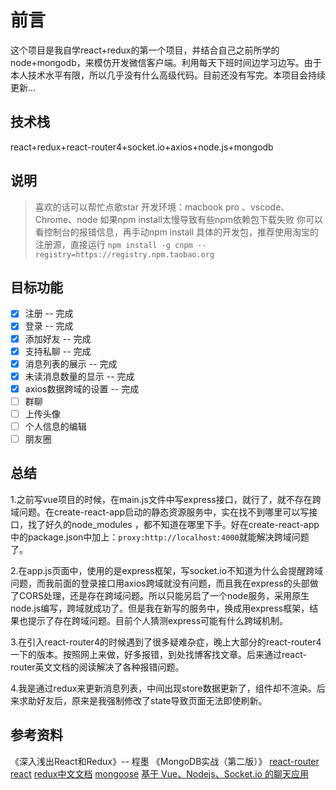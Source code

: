 # 前言

这个项目是我自学react+redux的第一个项目，并结合自己之前所学的node+mongodb，来模仿开发微信客户端。利用每天下班时间边学习边写。由于本人技术水平有限，所以几乎没有什么高级代码。目前还没有写完。本项目会持续更新...



## 技术栈

react+redux+react-router4+socket.io+axios+node.js+mongodb

## 说明

>喜欢的话可以帮忙点歌star
>开发环境：macbook pro 、vscode、Chrome、node
>如果npm install太慢导致有些npm依赖包下载失败 你可以看控制台的报错信息，再手动npm install 具体的开发包，推荐使用淘宝的注册源，直接运行
`npm install -g cnpm --registry=https://registry.npm.taobao.org`

## 目标功能
- [x] 注册 -- 完成
- [x] 登录 -- 完成
- [x] 添加好友 -- 完成
- [x] 支持私聊 -- 完成
- [x] 消息列表的展示 -- 完成
- [x] 未读消息数量的显示 -- 完成
- [x] axios数据跨域的设置 -- 完成
- [ ] 群聊
- [ ] 上传头像
- [ ] 个人信息的编辑
- [ ] 朋友圈
 
## 总结
1.之前写vue项目的时候，在main.js文件中写express接口，就行了，就不存在跨域问题。在create-react-app启动的静态资源服务中，实在找不到哪里可以写接口，找了好久的node_modules ，都不知道在哪里下手。好在create-react-app中的package.json中加上：`proxy:http://localhost:4000`就能解决跨域问题了。


2.在app.js页面中，使用的是express框架，写socket.io不知道为什么会提醒跨域问题，而我前面的登录接口用axios跨域就没有问题，而且我在express的头部做了CORS处理，还是存在跨域问题。所以只能另启了一个node服务，采用原生node.js编写，跨域就成功了。但是我在新写的服务中，换成用express框架，结果也提示了存在跨域问题。目前个人猜测express可能有什么跨域机制。


3.在引入react-router4的时候遇到了很多疑难杂症，晚上大部分的react-router4一下的版本。按照网上来做，好多报错，到处找博客找文章。后来通过react-router英文文档的阅读解决了各种报错问题。


4.我是通过redux来更新消息列表，中间出现store数据更新了，组件却不渲染。后来求助好友后，原来是我强制修改了state导致页面无法即使刷新。


## 参考资料
《深入浅出React和Redux》-- 程墨
《MongoDB实战（第二版）》
[react-router](https://reacttraining.com/react-router/web/guides/philosophy)
[react](https://reactjs.org/docs/hello-world.html)
[redux中文文档](http://www.redux.org.cn/index.html)
[mongoose](http://www.nodeclass.com/api/mongoose.html#guide_connections)
[基于 Vue、Nodejs、Socket.io 的聊天应用](https://juejin.im/entry/5923e2242f301e006b2a7827)
